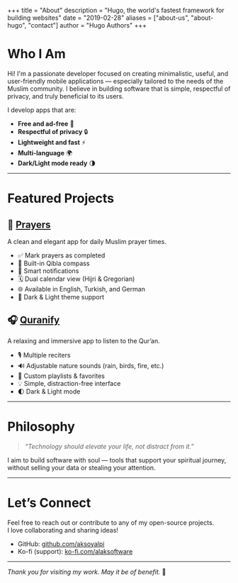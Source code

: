 +++
title = "About"
description = "Hugo, the world's fastest framework for building websites"
date = "2019-02-28"
aliases = ["about-us", "about-hugo", "contact"]
author = "Hugo Authors"
+++

# Who I Am

Hi! I'm a passionate developer focused on creating minimalistic, useful, and user-friendly mobile applications — especially tailored to the needs of the Muslim community. I believe in building software that is simple, respectful of privacy, and truly beneficial to its users.

I develop apps that are:

- **Free and ad-free** 🙌  
- **Respectful of privacy** 🔒  
- **Lightweight and fast** ⚡  
- **Multi-language** 🌍  
- **Dark/Light mode ready** 🌗  

---

# Featured Projects

## 📱 **[Prayers](/projects)**
A clean and elegant app for daily Muslim prayer times.

- ✅ Mark prayers as completed
- 🧭 Built-in Qibla compass
- 🔔 Smart notifications
- 🗓️ Dual calendar view (Hijri & Gregorian)
- 🌐 Available in English, Turkish, and German
- 🌙 Dark & Light theme support

## 🎧 **[Quranify](/projects)**
A relaxing and immersive app to listen to the Qur’an.

- 🎙️ Multiple reciters
- 🔊 Adjustable nature sounds (rain, birds, fire, etc.)
- 📂 Custom playlists & favorites
- 💡 Simple, distraction-free interface
- 🌓 Dark & Light mode

---

# Philosophy

> _“Technology should elevate your life, not distract from it.”_

I aim to build software with soul — tools that support your spiritual journey, without selling your data or stealing your attention.

---

# Let’s Connect

Feel free to reach out or contribute to any of my open-source projects.  
I love collaborating and sharing ideas!

- GitHub: [github.com/aksoyalpi](https://github.com/aksoyalpi)
- Ko-fi (support): [ko-fi.com/alaksoftware](https://ko-fi.com/alaksoftware)

---

_Thank you for visiting my work. May it be of benefit._ 🌿
